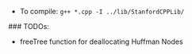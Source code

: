 * To compile: `g++ *.cpp -I ../lib/StanfordCPPLib/`

### TODOs:

* freeTree function for deallocating Huffman Nodes
